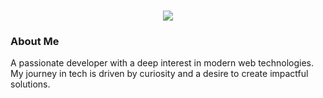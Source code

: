 <h1 align="center">
  <img src="https://readme-typing-svg.demolab.com?font=Montserrat&size=22&duration=2000&pause=1000&color=333333&center=true&vCenter=true&width=500&lines=Hey there! I'm Jidnya, a web enthusiast. 👋">
</h1>

###  About Me
A passionate developer with a deep interest in modern web technologies. My journey in tech is driven by curiosity and a desire to create impactful solutions.
